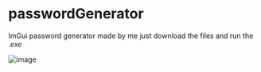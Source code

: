 # passwordGenerator
ImGui password generator made by me
just download the files and run the *.exe*

![image](https://github.com/Plinkon/passwordGenerator/assets/104082154/34ee2fc3-a4f5-40ef-99e5-0c7e4098e298)
